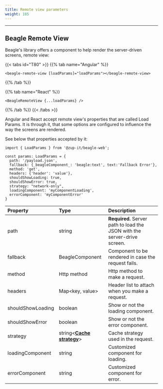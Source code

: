 ```yaml
---
title: Remote view parameters
weight: 185
---
```


---

## Beagle Remote View

Beagle's library offers a component to help render the server-driven screens, remote view:

{{< tabs id="T80" >}}
{{% tab name="Angular" %}}
```text
<beagle-remote-view [loadParams]="loadParams"></beagle-remote-view>
```
{{% /tab %}}

{{% tab name="React" %}}
```text
<BeagleRemoteView {...loadParams} />
```
{{% /tab %}}
{{< /tabs >}}

Angular and React accept remote view's properties that are called Load Params. It is through it, that some options are configured to influence the way the screens are rendered. 

See below that properties accepted by it: 

```text
import { LoadParams } from '@zup-it/beagle-web';

const params: LoadParams = {
  path: '/payload.json',
  fallback: {_beagleComponent_: 'beagle:text', text:'Fallback Error'},
  method: 'get',
  headers: {'header': 'value'},
  shouldShowLoading: true,
  shouldShowError: true,
  strategy: "network-only",
  loadingComponent: 'myComponentLoading',
  errorComponent: 'myComponentError'
}
```

| Property | Type | Description |
| :--- | :--- | :--- |
| path | string | **Required.**  Server path to load the JSON with the server-drive screen.  |
| fallback | BeagleComponent | Component to be rendered in case the request fails.  |
| method |  Http method | Http method to make a request.  |
| headers | Map&lt;key, value&gt; | Header list to attach when you make a request.  |
| shouldShowLoading | boolean | Show or not the loading component. |
| shouldShowError | boolean | Show or not the error component. |
| strategy | string&lt;[**Cache strategy**](cache-strategy)&gt; | Cache strategy used in the request. |
| loadingComponent | string | Customized component for loading.  |
| errorComponent | string | Customized component for error. |
